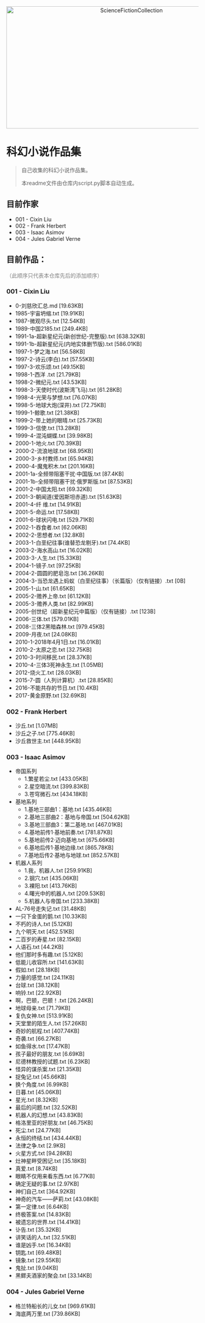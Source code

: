 
<div align="center">
<img src="https://socialify.git.ci/VeejaLiu/ScienceFictionCollection/image?description=1&descriptionEditable=%E7%A7%91%E5%B9%BB%E5%B0%8F%E8%AF%B4%E4%BD%9C%E5%93%81%E9%9B%86&font=Bitter&name=1&owner=1&pattern=Floating%20Cogs&stargazers=1&theme=Dark" alt="ScienceFictionCollection" width="640" height="320" />
</div>

# 科幻小说作品集
> 自己收集的科幻小说作品集。
> 
> 本readme文件由仓库内script.py脚本自动生成。
## 目前作家
- 001 - Cixin Liu
- 002 - Frank Herbert
- 003 - Isaac Asimov
- 004 - Jules Gabriel Verne


## 目前作品：
<div style="color:gray">
（此顺序只代表本仓库先后的添加顺序）
</div>

### 001 - Cixin Liu
- 0-刘慈欣汇总.md     [19.63KB]
- 1985-宇宙坍缩.txt     [19.91KB]
- 1987-微观尽头.txt     [12.54KB]
- 1989-中国2185.txt     [249.4KB]
- 1991-1a-超新星纪元(新创世纪-完整版).txt     [638.32KB]
- 1991-1b-超新星纪元(内地实体删节版).txt     [586.01KB]
- 1997-1-梦之海.txt     [56.58KB]
- 1997-2-诗云(李白).txt     [57.55KB]
- 1997-3-欢乐颂.txt     [49.15KB]
- 1998-1-西洋 .txt     [21.79KB]
- 1998-2-微纪元.txt     [43.53KB]
- 1998-3-天使时代(波斯湾飞马).txt     [61.28KB]
- 1998-4-光荣与梦想.txt     [76.07KB]
- 1998-5-地球大炮(深井).txt     [72.75KB]
- 1999-1-鲸歌.txt     [21.38KB]
- 1999-2-带上她的眼晴.txt     [25.73KB]
- 1999-3-信使.txt     [13.28KB]
- 1999-4-混沌蝴蝶.txt     [39.98KB]
- 2000-1-地火.txt     [70.39KB]
- 2000-2-流浪地球.txt     [68.95KB]
- 2000-3-乡村教师.txt     [65.94KB]
- 2000-4-魔鬼积木.txt     [201.16KB]
- 2001-1a-全频带阻塞干扰·中国版.txt     [87.4KB]
- 2001-1b-全频带阻塞干扰·俄罗斯版.txt     [87.53KB]
- 2001-2-中国太阳.txt     [69.32KB]
- 2001-3-朝闻道(爱因斯坦赤道).txt     [51.63KB]
- 2001-4-纤 维.txt     [14.91KB]
- 2001-5-命运.txt     [17.58KB]
- 2001-6-球状闪电.txt     [529.71KB]
- 2002-1-吞食者.txt     [62.06KB]
- 2002-2-思想者.txt     [32.8KB]
- 2003-1-白垩纪往事(谁替恐龙剔牙).txt     [74.4KB]
- 2003-2-海水高山.txt     [16.02KB]
- 2003-3-人生.txt     [15.33KB]
- 2004-1-镜子.txt     [97.25KB]
- 2004-2-圆圆的肥皂泡.txt     [36.26KB]
- 2004-3-当恐龙遇上蚂蚁（白垩纪往事）（长篇版）（仅有链接）.txt     [0B]
- 2005-1-山.txt     [61.65KB]
- 2005-2-赡养上帝.txt     [61.12KB]
- 2005-3-赡养人类.txt     [82.99KB]
- 2005-创世纪（超新星纪元中篇版）（仅有链接）.txt     [123B]
- 2006-三体.txt     [579.01KB]
- 2008-三体2黑暗森林.txt     [979.45KB]
- 2009-月夜.txt     [24.08KB]
- 2010-1-2018年4月1日.txt     [16.01KB]
- 2010-2-太原之恋.txt     [32.75KB]
- 2010-3-时间移民.txt     [28.37KB]
- 2010-4-三体3死神永生.txt     [1.05MB]
- 2012-烧火工.txt     [28.03KB]
- 2015-7-圆（人列计算机）.txt     [28.85KB]
- 2016-不能共存的节日.txt     [10.4KB]
- 2017-黄金原野.txt     [32.69KB]

### 002 - Frank Herbert
- 沙丘.txt     [1.07MB]
- 沙丘之子.txt     [775.46KB]
- 沙丘救世主.txt     [448.95KB]

### 003 - Isaac Asimov
- 帝国系列
  - 1.繁星若尘.txt     [433.05KB]
  - 2.星空暗流.txt     [399.83KB]
  - 3.苍穹微石.txt     [434.18KB]
- 基地系列
  - 1.基地三部曲1：基地.txt     [435.46KB]
  - 2.基地三部曲2：基地与帝国.txt     [504.62KB]
  - 3.基地三部曲3：第二基地.txt     [467.01KB]
  - 4.基地前传1·基地前奏.txt     [781.87KB]
  - 5.基地前传2·迈向基地.txt     [675.66KB]
  - 6.基地后传1·基地边缘.txt     [865.78KB]
  - 7.基地后传2·基地与地球.txt     [852.57KB]
- 机器人系列
  - 1.我，机器人.txt     [259.91KB]
  - 2.钢穴.txt     [435.06KB]
  - 3.裸阳.txt     [413.76KB]
  - 4.曙光中的机器人.txt     [209.53KB]
  - 5.机器人与帝国.txt     [233.38KB]
- AL-76号走失记.txt     [31.48KB]
- 一只下金蛋的鹅.txt     [10.33KB]
- 不朽的诗人.txt     [5.12KB]
- 九个明天.txt     [452.51KB]
- 二百岁的寿星.txt     [82.15KB]
- 人语石.txt     [44.2KB]
- 他们那时多有趣.txt     [5.12KB]
- 低能儿收容所.txt     [141.63KB]
- 假如.txt     [28.18KB]
- 力量的感觉.txt     [24.11KB]
- 台球.txt     [38.12KB]
- 响铃.txt     [22.92KB]
- 啊，巴顿，巴顿！.txt     [26.24KB]
- 地球母亲.txt     [71.79KB]
- 复仇女神.txt     [513.91KB]
- 天堂里的陌生人.txt     [57.26KB]
- 奇妙的航程.txt     [407.74KB]
- 奇袭.txt     [66.27KB]
- 如鱼得水.txt     [17.47KB]
- 孩子最好的朋友.txt     [6.69KB]
- 尼德林教授的试题.txt     [6.23KB]
- 怪异的谋杀案.txt     [21.35KB]
- 捉兔记.txt     [45.66KB]
- 换个角度.txt     [6.99KB]
- 日暮.txt     [45.06KB]
- 星光.txt     [8.32KB]
- 最后的问题.txt     [32.52KB]
- 机器人的幻想.txt     [43.83KB]
- 格洛里亚的好朋友.txt     [46.75KB]
- 死尘.txt     [24.77KB]
- 永恒的终结.txt     [434.44KB]
- 法律之争.txt     [2.9KB]
- 火星方式.txt     [94.28KB]
- 灶神星畔受困记.txt     [35.18KB]
- 真爱.txt     [8.74KB]
- 眼睛不仅用来看东西.txt     [6.77KB]
- 确定无疑的事.txt     [2.97KB]
- 神们自己.txt     [364.92KB]
- 神奇的汽车——萨莉.txt     [43.08KB]
- 第一定律.txt     [6.64KB]
- 终极答案.txt     [14.83KB]
- 被遗忘的世界.txt     [14.41KB]
- 讣告.txt     [35.32KB]
- 讲笑话的人.txt     [32.51KB]
- 谁是凶手.txt     [16.34KB]
- 钥匙.txt     [69.48KB]
- 镜象.txt     [29.55KB]
- 鬼扯.txt     [9.04KB]
- 黑鳏夫酒家的聚会.txt     [33.14KB]

### 004 - Jules Gabriel Verne
- 格兰特船长的儿女.txt     [969.61KB]
- 海底两万里.txt     [739.86KB]

